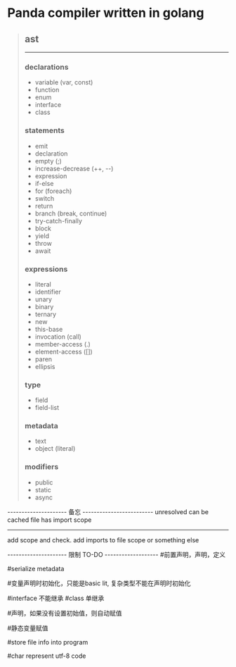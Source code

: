 # Panda compiler written in golang

> ## **ast**
> ---
> ### declarations
> - variable (var, const)
> - function
> - enum
> - interface
> - class
> ### statements
> - emit
> - declaration
> - empty (;)
> - increase-decrease (++, --)
> - expression
> - if-else
> - for (foreach)
> - switch
> - return
> - branch (break, continue)
> - try-catch-finally
> - block
> - yield
> - throw
> - await
> ### expressions
> - literal
> - identifier
> - unary
> - binary
> - ternary
> - new
> - this-base
> - invocation (call)
> - member-access (.)
> - element-access ([])
> - paren
> - ellipsis
> ### type
> - field
> - field-list
> ### metadata
> - text
> - object (literal)
> ### modifiers
> - public
> - static
> - async
















--------------------- 备忘 -------------------------
unresolved can be cached
file has import scope

----------------------------------
add scope and check. add imports to file scope or something else
    
--------------------- 限制 TO-DO -------------------
#前置声明，声明，定义

#serialize metadata

#变量声明时初始化，只能是basic lit, 复杂类型不能在声明时初始化

#interface 不能继承
#class 单继承

#声明，如果没有设置初始值，则自动赋值

#静态变量赋值

#store file info into program

#char represent utf-8 code